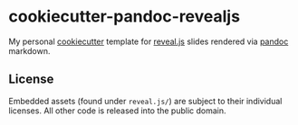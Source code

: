 cookiecutter-pandoc-revealjs
============================

My personal [cookiecutter] template for [reveal.js] slides rendered via
[pandoc] markdown.

## License

Embedded assets (found under `reveal.js/`) are subject to their individual
licenses. All other code is released into the public domain.

[cookiecutter]: https://cookiecutter.readthedocs.io/
[reveal.js]: http://revealjs.com/
[pandoc]: https://www.pandoc.org/
